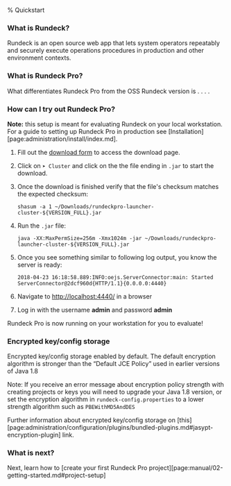 % Quickstart

### What is Rundeck?

Rundeck is an open source web app that lets system operators repeatably and securely execute operations procedures in production and other environment contexts.

### What is Rundeck Pro?

What differentiates Rundeck Pro from the OSS Rundeck version is . . . .

### How can I try out Rundeck Pro?

**Note:** this setup is meant for evaluating Rundeck on your local workstation. For a guide to setting up Rundeck Pro in production see [Installation][page:administration/install/index.md].

1. Fill out the [download form](https://www.rundeck.com/download-now) to access the download page.
1. Click on `➤ Cluster` and click on the the file ending in `.jar` to start the download.
1. Once the download is finished verify that the file's checksum matches the expected checksum:

    ```
    shasum -a 1 ~/Downloads/rundeckpro-launcher-cluster-${VERSION_FULL}.jar
    ```
1. Run the `.jar` file:

    ```
    java -XX:MaxPermSize=256m -Xmx1024m -jar ~/Downloads/rundeckpro-launcher-cluster-${VERSION_FULL}.jar
    ```
1. Once you see something similar to following log output, you know the server is ready:

    ```
    2018-04-23 16:18:58.889:INFO:oejs.ServerConnector:main: Started ServerConnector@2dcf960d{HTTP/1.1}{0.0.0.0:4440}
    ```
1. Navigate to [http://localhost:4440/](http://localhost:4440/user/login) in a browser
1. Log in with the username **admin** and password **admin**

Rundeck Pro is now running on your workstation for you to evaluate!

### Encrypted key/config storage 

Encrypted key/config storage enabled by default. The default encryption algorithm is stronger than the “Default JCE Policy” used in earlier versions of Java 1.8

Note: If you receive an error message about encryption policy strength with creating projects or keys you will need to upgrade your Java 1.8 version, or set the encryption algorithm in `rundeck-config.properties` to a lower strength algorithm such as `PBEWithMD5AndDES`

Further information about encrypted key/config storage on [this][page:administration/configuration/plugins/bundled-plugins.md#jasypt-encryption-plugin] link.

### What is next? 

Next, learn how to [create your first Rundeck Pro project][page:manual/02-getting-started.md#project-setup]
